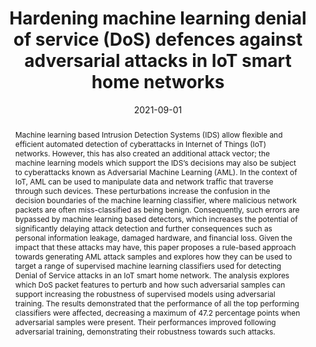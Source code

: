 ---
title: "Hardening machine learning denial of service (DoS) defences against adversarial attacks in IoT smart home networks"
authors:
- Eirini Anthi
- Lowri Williams
- Amir Javed
- Pete Burnap


date: "2021-09-01"
doi: "https://www.sciencedirect.com/science/article/pii/S0167404821001760"

# Schedule page publish date (NOT publication's date).
publishDate: ""

# Publication type.
# Legend: 0 = Uncategorized; 1 = Conference paper; 2 = Journal article;
# 3 = Preprint / Working Paper; 4 = Report; 5 = Book; 6 = Book section;
# 7 = Thesis; 8 = Patent
publication_types: ["2"]

# Publication name and optional abbreviated publication name.
publication: 'Computers and Security'
publication_short: ""

abstract: Machine learning based Intrusion Detection Systems (IDS) allow flexible and efficient automated detection of cyberattacks in Internet of Things (IoT) networks. However, this has also created an additional attack vector; the machine learning models which support the IDS’s decisions may also be subject to cyberattacks known as Adversarial Machine Learning (AML). In the context of IoT, AML can be used to manipulate data and network traffic that traverse through such devices. These perturbations increase the confusion in the decision boundaries of the machine learning classifier, where malicious network packets are often miss-classified as being benign. Consequently, such errors are bypassed by machine learning based detectors, which increases the potential of significantly delaying attack detection and further consequences such as personal information leakage, damaged hardware, and financial loss. Given the impact that these attacks may have, this paper proposes a rule-based approach towards generating AML attack samples and explores how they can be used to target a range of supervised machine learning classifiers used for detecting Denial of Service attacks in an IoT smart home network. The analysis explores which DoS packet features to perturb and how such adversarial samples can support increasing the robustness of supervised models using adversarial training. The results demonstrated that the performance of all the top performing classifiers were affected, decreasing a maximum of 47.2 percentage points when adversarial samples were present. Their performances improved following adversarial training, demonstrating their robustness towards such attacks.

# Summary. An optional shortened abstract.
summary: 

tags:
- Internet of things
- Smart homes
- Networking
- Supervised machine learning
- Adversarial machine learning
- Attack detection
- Intrusion detection systems
featured: true

# links:
# - icon: arxiv
#   icon_pack: ai
#   name: arXiv:1904.04067
#   url: https://arxiv.org/abs/1904.04067
# - icon: inspire
#   icon_pack: ai
#   name: inspire1728738
#   url: https://inspirehep.net/literature/1728738
# - icon: springer
#   icon_pack: ai
#   name: JHEP 07 (2019) 123
#   url: https://doi.org/10.1007/JHEP07(2019)123
  
---